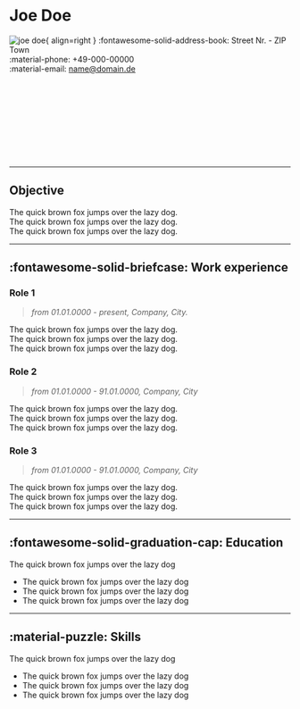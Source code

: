 # Joe Doe
![joe doe](https://dummyimage.com/200x300/eee/aaa){ align=right }
:fontawesome-solid-address-book: Street Nr. - ZIP Town  
:material-phone: +49-000-00000  
:material-email: name@domain.de  
<br>
<br>
<br>
<br>
<br>
<br>
<br>
<br>
<br>  

---

## Objective
The quick brown fox jumps over the lazy dog.  
The quick brown fox jumps over the lazy dog.  
The quick brown fox jumps over the lazy dog.  

---

## :fontawesome-solid-briefcase: Work experience
### Role 1
> *from 01.01.0000 - present, Company, City.* <br>

The quick brown fox jumps over the lazy dog.   
The quick brown fox jumps over the lazy dog.  
The quick brown fox jumps over the lazy dog.  

### Role 2
> *from 01.01.0000 - 91.01.0000, Company, City* <br>

The quick brown fox jumps over the lazy dog.   
The quick brown fox jumps over the lazy dog.  
The quick brown fox jumps over the lazy dog.  

### Role 3
> *from 01.01.0000 - 91.01.0000, Company, City* <br>

The quick brown fox jumps over the lazy dog.  
The quick brown fox jumps over the lazy dog.  
The quick brown fox jumps over the lazy dog.  

---

## :fontawesome-solid-graduation-cap: Education
The quick brown fox jumps over the lazy dog  

  - The quick brown fox jumps over the lazy dog  
  - The quick brown fox jumps over the lazy dog  
  - The quick brown fox jumps over the lazy dog  

---

## :material-puzzle: Skills
The quick brown fox jumps over the lazy dog  

  - The quick brown fox jumps over the lazy dog  
  - The quick brown fox jumps over the lazy dog  
  - The quick brown fox jumps over the lazy dog  
